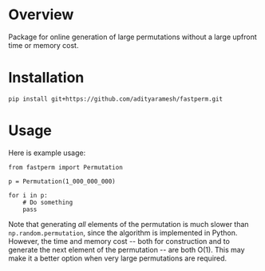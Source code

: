 # Overview

Package for online generation of large permutations without a large upfront time or memory cost.

# Installation

    pip install git+https://github.com/adityaramesh/fastperm.git

# Usage

Here is example usage:

    from fastperm import Permutation

    p = Permutation(1_000_000_000)

    for i in p:
        # Do something
        pass

Note that generating _all_ elements of the permutation is much slower than `np.random.permutation`, since the algorithm
is implemented in Python. However, the time and memory cost -- both for construction and to generate the next element of
the permutation -- are both O(1). This may make it a better option when very large permutations are required.
